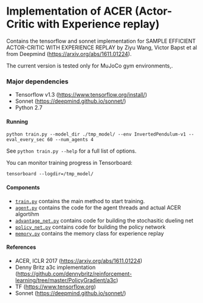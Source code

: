 # Implementation of ACER (Actor-Critic with Experience replay)

Contains the tensorflow and sonnet implementation for SAMPLE EFFICIENT ACTOR-CRITIC WITH EXPERIENCE REPLAY by Ziyu Wang, Victor Bapst et al from Deepmind  (https://arxiv.org/abs/1611.01224).

The current version is tested only for MuJoCo gym environments,.

### Major dependencies

- Tensorflow v1.3 (https://www.tensorflow.org/install/)
- Sonnet (https://deepmind.github.io/sonnet/)
- Python 2.7

#### Running

```
python train.py --model_dir ./tmp_model/ --env InvertedPendulum-v1 --eval_every_sec 60 --num_agents 4
```

See `python train.py --help` for a full list of options. 


You can monitor training progress in Tensorboard:

```
tensorboard --logdir=/tmp_model/
```

#### Components

- [`train.py`](train.py) contains the main method to start training.
- [`agent.py`](agent.py) contains the code for the agent threads and actual ACER algortihm
- [`advantage_net.py`](advantage_net.py) contains code for building the stochasitic dueling net
- [`policy_net.py`](policy_net.py) contains code for building the policy network
- [`memory.py`](memory.py) contains the memory class for experience replay

#### References

- ACER, ICLR 2017 (https://arxiv.org/abs/1611.01224)
- Denny Britz a3c implementation (https://github.com/dennybritz/reinforcement-learning/tree/master/PolicyGradient/a3c)
- TF (https://www.tensorflow.org)
- Sonnet (https://deepmind.github.io/sonnet/)

